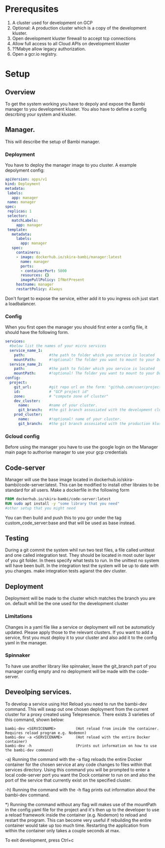 # Prerequsites
1. A cluster used for development on GCP
2. Optional: A production cluster which is a copy of the development kluster.
3. Open development kluster firewall to accept tcp connections
4. Allow full access to all Cloud APIs on development kluster
5. ??Mabye allow legacy authorization. 
6. Open a gcr.io registry.

# Setup
## Overview
To get the system working you have to depoly and expose the Bambi manager to you development kluster.
You also have to define a config descrbing your system and kluster.

## Manager.
This will describe the setup of Bambi manager.

### Deployment
You have to deploy the manager image to you cluster.
A example depolyment config:
``` YAML
apiVersion: apps/v1
kind: Deployment
metadata:
 labels:
   app: manager
 name: manager
spec:
 replicas: 1
 selector:
   matchLabels:
     app: manager
 template:
   metadata:
     labels:
       app: manager
   spec:
     containers:
     - image: dockerhub.io/skira-bambi/manager:latest
       name: manager
       ports:
       - containerPort: 5000
       resources: {}
       imagePullPolicy: IfNotPresent
     hostname: manager
     restartPolicy: Always
```
Don't forget to expose the service, either add it to you ingress och just start a loadbalancer.

### Config
When you first open the manager you should first enter a config file, it should have the following form.
``` Yaml
services:
  #below list the names of your micro services
  service_name_1: 
    path:           #the path to folder which you service is located
    mountPath:      #!optional! The folder you want to mount to your Docker container while developing using a specific hot reload option
  service_name_2:
    path:           #the path to folder which you service is located
    mountPath:      #!optional! The folder you want to mount to your Docker container while developing using a specific hot reload option
config:
  project:
    git_url:        #git repo url on the form: "github.com/user/project.git"
    id:             # "GCP project id"
    zone:           # "compute zone of cluster"
    dev_cluster:
      name:         #name of your cluster.
      git_branch:   #the git branch assosiated with the development cluster
    prod_cluster:
      name:         #!optional! name of your cluster.
      git_branch:   #the git branch assosiated with the production kluster
```
### Gcloud config
Before using the manager you have to use the google login on the Manager main page to authorise 
manager to use your gcp credentials


## Code-server
Manager will use the base image located in dockerhub.io/skira-bambi/code-server:latest.
This can be modified to install other libraies to be standard for all users.
Make a dockerfile in the following form
```dockerfile
FROM dockerhub.io/skira-bambi/code-server:latest
RUN sudo apt install -y "some library that you need"
#other setup that you might need 
```
You can then build and push this to you gcr under the tag custom_code_server:base and that will be used as base instead.

## Testing
During a git commit the system whil run two test files, a file called unittest and one called integration test.
They should be located in most outer layer of you git folder. In thees specify what tests to run.
In the unittest no system will have been built.
In the integration test the system will be up to date with you changes. make integration tests agianst the dev cluster.

## Deployment
Deployment will be made to the cluster which matches the branch you are on. default whill be the one used for the development cluster
### Limitations
Changes in a yaml file like a service or deployment will not be automaticly updated. Please apply those to the relevant clusters.
If you want to add a service, first you must deploy it to your cluster and also add it to the config yaml in the manager.
### Spinnaker
To have use another library like spinnaker, leave the git_branch part of you manager config empty and no deployment will be made with the code-server. 

## Deveolping services.
To develop a service using Hot Reload you need to run the bambi-dev command. This will swap out one chosen deployment from the current cluster
for a proxy created using Telepresence. There exists 3 varieties of this command, shown below:

```
bambi-dev <SERVICENAME>         (Hot reload from inside the container. Requires reload program e.g. Nodemon)
bambi-dev -a <SERVICENAME>      (Hot reload with the entire Docker container)
bambi-dev -h                    (Prints out information on how to use the bambi-dev command)
```

-a) Running the command with the -a flag reloads the entire Docker container for the chosen service at any code
changes to files within that services directory. Using this command you will be prompted to enter a local code-server port
you want the Dock container to run on and also the port of the service that currently exist on the specified cluster.

-h) Running the command with the -h flag prints out information about the bambi-dev command.

*) Running the command without any flag will makes use of the mountPath in the config.yaml file for the project and it's then
up to the developer to use a reload framework inside the container (e.g. Nodemon) to reload and restart the program.
This can become very useful if rebuilding the entire container would take up too much time. Restarting the application
from within the container only takes a couple seconds at max.

To exit development, press Ctrl+c




